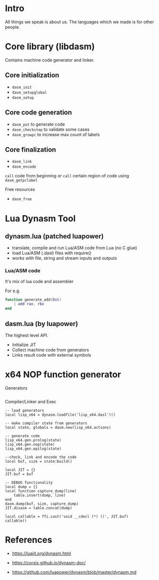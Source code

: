 # Intro

All things we speak is about us.
The languages which we made is for other people.

# Core library (libdasm)

Contains machine code generator and linker.

## Core initialization

- `dasm_init`
- `dasm_setupglobal`
- `dasm_setup`

## Core code generation

- `dasm_put` to generate code
- `dasm_checkstep` to validate some cases
- `dasm_growpc` to increase max count of labels

## Core finalization

- `dasm_link`
- `dasm_encode`

`call` code from beginning
or
`call` certain region of code using `dasm_getpclabel`

Free resources
- `dasm_free`

# Lua Dynasm Tool

## dynasm.lua (patched luapower)

- translate, compile and run Lua/ASM code from Lua (no C glue)
- load Lua/ASM (.dasl) files with require()
- works with file, string and stream inputs and outputs

### Lua/ASM code

It's mix of lua code and assembler

For e.g.

``` lua
function generate_add(Dst)
    | add rax, rbx
end
```

## dasm.lua (by luapower)

The highest level API.

- Initialize JIT
- Collect machine code from generators
- Links result code with external symbols


# x64 NOP function generator

Generators

``` lua

```

Compiler/Linker and Exec

```
-- load generators
local lisp_x64 = dynasm.loadfile('lisp_x64.dasl')()

-- make compiler state from generators
local state, globals = dasm.new(lisp_x64.actions)

-- generate code
lisp_x64.gen.prolog(state)
lisp_x64.gen.nop(state)
lisp_x64.gen.epilog(state)

--check, link and encode the code
local buf, size = state:build()

local JIT = {}
JIT.buf = buf

-- DEBUG functionality
local dump = {}
local function capture_dump(line)
    table.insert(dump, line)
end
dasm.dump(buf, size, capture_dump)
JIT.disasm = table.concat(dump)

local callable = ffi.cast('void __cdecl (*) ()', JIT.buf)
callable()
```

# References

* https://luajit.org/dynasm.html

* https://corsix.github.io/dynasm-doc/

* https://github.com/luapower/dynasm/blob/master/dynasm.md
